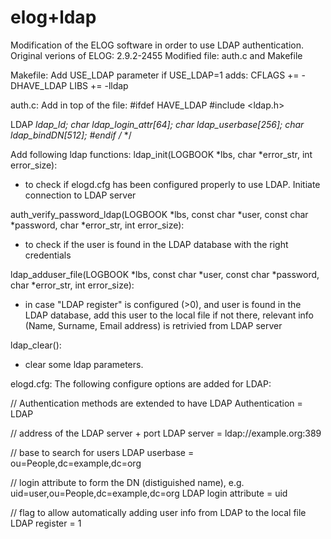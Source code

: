 elog+ldap
====

Modification of the ELOG software in order to use LDAP authentication.
Original verions of ELOG: 2.9.2-2455
Modified file: auth.c and Makefile

Makefile:
Add USE_LDAP parameter
if USE_LDAP=1 adds:
  CFLAGS += -DHAVE_LDAP
  LIBS += -lldap
  
auth.c:
Add in top of the file:
#ifdef HAVE_LDAP
#include <ldap.h>

LDAP *ldap_ld;
char ldap_login_attr[64];
char ldap_userbase[256];
char ldap_bindDN[512];
#endif  /* */

Add following ldap functions:
ldap_init(LOGBOOK *lbs, char *error_str, int error_size):
- to check if elogd.cfg has been configured properly to use LDAP. Initiate connection to LDAP server

auth_verify_password_ldap(LOGBOOK *lbs, const char *user, const char *password, char *error_str, int error_size):
- to check if the user is found in the LDAP database with the right credentials

ldap_adduser_file(LOGBOOK *lbs, const char *user, const char *password, char *error_str, int error_size):
- in case "LDAP register" is configured (>0), and user is found in the LDAP database, add this user to the local file if not there, relevant info (Name, Surname, Email address) is retrivied from LDAP server

ldap_clear():
- clear some ldap parameters.


elogd.cfg:
The following configure options are added for LDAP:

// Authentication methods are extended to have LDAP
Authentication = LDAP

// address of the LDAP server + port
LDAP server = ldap://example.org:389

// base to search for users
LDAP userbase = ou=People,dc=example,dc=org

// login attribute to form the DN (distiguished name), e.g. uid=user,ou=People,dc=example,dc=org
LDAP login attribute = uid

// flag to allow automatically adding user info from LDAP to the local file
LDAP register = 1
